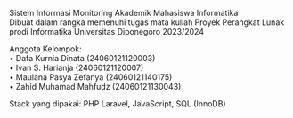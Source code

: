 Sistem Informasi Monitoring Akademik Mahasiswa Informatika
<br>Dibuat dalam rangka memenuhi tugas mata kuliah Proyek Perangkat Lunak prodi Informatika Universitas Diponegoro 2023/2024

Anggota Kelompok:
<br>• Dafa Kurnia Dinata (24060121120003)
<br>• Ivan S. Harianja (24060121120007)
<br>• Maulana Pasya Zefanya (24060121140175)
<br>• Zahid Muhamad Mahfudz (24060121130043)

Stack yang dipakai: PHP Laravel, JavaScript, SQL (InnoDB)

